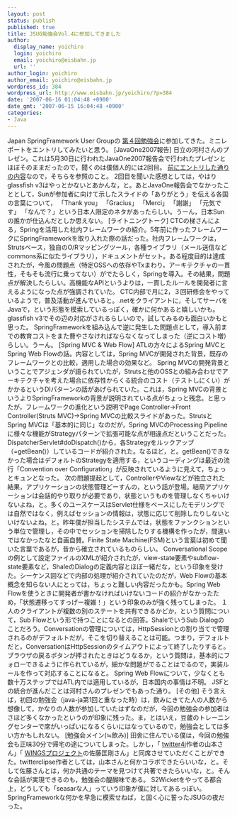 ```yaml
---
layout: post
status: publish
published: true
title: JSUG勉強会Vol.4に参加してきました
author:
  display_name: yoichiro
  login: yoichiro
  email: yoichiro@eisbahn.jp
  url: ''
author_login: yoichiro
author_email: yoichiro@eisbahn.jp
wordpress_id: 384
wordpress_url: http://www.eisbahn.jp/yoichiro/?p=384
date: '2007-06-16 01:04:48 +0900'
date_gmt: '2007-06-15 16:04:48 +0900'
categories:
- Java
---
```


Japan SpringFramework User Groupの
[第４回勉強会](http://springframework.jp/index.php?%CA%D9%B6%AF%B2%F1)に参加してきた。ミニレポートをエントリしてみたいと思う。
[JavaOne2007報告]
日立の河村さんのプレゼン。これは5月30日に行われたJavaOne2007報告会で行われたプレゼンとほぼそのままだったので，聞くのは僕個人的には2回目。
[前にエントリした通りの内容](http://www.eisbahn.jp/yoichiro/2007/06/javaone2007.html)なので，そちらを参照のこと。
2回目を聞いた感想としては，やはりglassfish v3はやっとかないとあかんな，と。あとJavaOne報告会でなかったこととして，Sunが参加者に向けて示したスライドの「ありがとう」を伝える各国の言葉について，
「Thank you」
「Gracius」
「Merci」
「謝謝」
「元気です」
「なんで？」という日本人限定のネタがあったらしい。うーん，日本Sunの誰かが仕込んだとしか思えない。
[ライトニングトーク]
CTCの梯さんによる，Springを活用した社内フレームワークの紹介。5年前に作ったフレームワークにSpringFrameworkを取り入れた際の話だった。社内フレームワークは，Strutsベース，独自のO/Rマッピングツール，各種ライブラリ（メール送信などcommons系に似たライブラリ），ドキュメントがセット。ある程度目的は達成されたが，今風の問題点（特定OSSへの依存やTxまわり，アーキテクチャの一貫性，そもそも流行に乗ってない）がでたらしく，Springを導入。その結果，問題点が解決したらしい。高機能なAPIというよりは，一貫したルールを開発者に言えるようになった点が強調されていた。
CTC内部で月に2，３回研修会をやっているようで，普及活動が進んでいると。.netをクライアントに，そしてサーバをJavaで，という形態を模索しているっぽく，確かに何かあると嬉しいかも。glassfish v3でその辺の対応がされるらしいので，試してみるのも面白いかもと思った。
SpringFrameworkを組み込んで逆に発生した問題点として，導入前までの教育コストをまた費やさなければならなくなってしまった（逆にコスト増）らしい。うーん。
[Spring MVC & Web Flow]
ATLの方々によるSpring MVCとSpring Web Flowの話。内容としては，Spring MVCが開発された背景，既存のフレームワークとの比較，適用した場合の効果など。
Spring MVCの開発背景ということでアジェンダが語られていたが，Strutsと他のOSSとの組み合わせでアーキテクチャを考えた場合に依存性からくる統合のコスト（テストしにくい）がかかるというDIパターンの話があげられていた。これは，Spring MVCの背景というよりSpringFrameworkの背景が説明されている点がちょっと残念。と思ったが，フレームワークの進化という説明でPage Controller→Front Controller(Struts MVC)→Spring MVCの比較スライドがあった。StrutsとSpring MVCは「基本的に同じ」なのだが，Spring MVCのProcessing Pipelineに様々な機能がStrategyパターンで拡張可能な点が相違点だということだった。DispatcherServlet#doDispatch()から，各Strategyをルックアップ（=getBean()）しているコードが紹介された。なるほど，と。getBean()できなかった場合はデフォルトのStrategyを適用する，というコーディングは最近の流行「Convention over Configuration」が反映されているように見えて，ちょっとキュンとなった。
次の問題提起として，ControllerやViewなどが独立された結果，アプリケーションの状態管理どーすんの，という話が登場。結局アプリケーションは会話的やり取りが必要であり，状態というものを管理しなくちゃいけないよね，と。多くのユースケースはServlet仕様をベースにしたモデリングでは自然ではなく，例えばセッションの情報は，状態に応じて削除したりしないといけないよね，と。昨年僕が担当したシステムでは，状態をファンクションという単位で管理し，その中でセッションを掃除したりする機構を作ったが，間違いではなかったなと自画自賛。Finite State Machine(FSM)という言葉は初めて聞いた言葉であるが，昔から確立されているものらしい。
Conversational Scopeの例として設定ファイルのXMLが紹介されたが，view-state要素やsubflow-state要素など，ShaleのDialogの定義内容とほぼ一緒だな，という印象を受けた。シーケンス図などで内部の処理が紹介されていたのだが，Web Flowの基本概念を知らない人にとっては，ちょっと難しい内容だったかも。Spring Web Flowを使うときに開発者が書かなければいけないコードの紹介がなかったため，「状態遷移ってすっげー複雑！」という印象のみが強く残ってしまった。
１人のクライアントが複数の別のステートを共有できるかどか，という質問について，Sub Flowという形で持つことになるとの回答。ShaleでいうSub Dialogのことだろう。Conversationの管理については，HttpSessionとの割り当てで管理されるのがデフォルトだが，そこを切り替えることは可能。つまり，デフォルトだと，ConversationはHttpSessionのタイムアウトによって終了したりすると。ブラウザの戻るボタンが押されたときはどうなるか，という質問は，基本的にフォローできるように作られているが，細かな問題がでることはでるので，実装ルールを作って対応することになると。
Spring Web Flowについて，少なくとも数十万ステップではATL内では適用しているが，日本国内の事情は不明。
JSFとの統合が進んだことは河村さんのプレゼンでもあった通り。
[その他]
そう言えば，初回の勉強会（java-ja第1回と重なった時）は，飲みにきてた人の人数から想像して，かなりの人数が参加していたはずなのだが，今回の勉強会の参加者はさほど多くなかったというのが印象に残った。ま，とはいえ，豆蔵のトレーニングセンターで席がいっぱいになるくらいにはなっているので，勉強会としては多い方かもしれない。
[勉強会メイン(≒飲み)]
田舎に住んでいる僕は，今回の勉強会も正味30分で帰宅の途についてしまった。しかし，「
[twitter4j](http://yusuke.homeip.net/twitter4j/ja/index.html)作者の山本さん」「
[WINGSプロジェクト](http://www.wings.msn.to/)の佐藤匡剛さん」と同席させていただくことができた。twitterclipse作者としては，山本さんと何かコラボできたらいいな，と。そして佐藤さんとは，何か共通のテーマを見つけて共著できたらいいな，と。そんな会話が実現できるのも，勉強会の醍醐味である。
S2Wicketをやってる都合上，どうしても「seasarな人」っていう印象が僕に対してあるっぽい。SpringFrameworkな何かを早急に模索せねば，と固く心に誓ったJSUGの夜だった。
